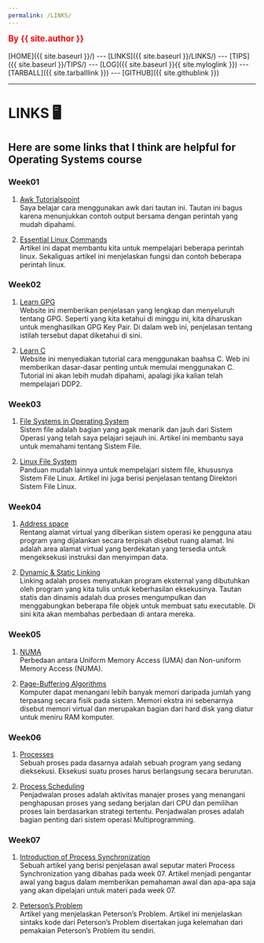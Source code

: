 ```yaml
---
permalink: /LINKS/
---
```


<span style="color:red; font-weight:bold; font-size:larger;">By {{ site.author }}</span>
<br><br>
[HOME]({{ site.baseurl }}/) ---
[LINKS]({{ site.baseurl }}/LINKS/) ---
[TIPS]({{ site.baseurl }}/TIPS/) ---
[LOG]({{ site.baseurl }}{{ site.myloglink }}) ---
[TARBALL]({{ site.tarballlink }}) ---
[GITHUB]({{ site.githublink }})
<br>
<hr>

# LINKS 🖥
## Here are some links that I think are helpful for Operating Systems course

### Week01
1. [Awk Tutorialspoint](https://www.tutorialspoint.com/awk/index.htm)  
Saya belajar cara menggunakan awk dari tautan ini. Tautan ini bagus karena menunjukkan contoh output bersama dengan perintah yang mudah dipahami.

2. [Essential Linux Commands](https://linuxhint.com/100_essential_linux_commands)  
Artikel ini dapat membantu kita untuk mempelajari beberapa perintah linux. Sekaliguas artikel ini menjelaskan fungsi dan contoh beberapa perintah linux.

### Week02
1. [Learn GPG](https://www.privex.io/articles/what-is-gpg)  
Website ini memberikan penjelasan yang lengkap dan menyeluruh tentang GPG. Seperti yang kita ketahui di minggu ini, kita diharuskan untuk menghasilkan GPG Key Pair. Di dalam web ini, penjelasan tentang istilah tersebut dapat diketahui di sini.

2. [Learn C](https://www.freecodecamp.org/news/the-c-beginners-handbook/)  
Website ini menyediakan tutorial cara menggunakan baahsa C. Web ini memberikan dasar-dasar penting untuk memulai menggunakan C. Tutorial ini akan lebih mudah dipahami, apalagi jika kalian telah mempelajari DDP2.

### Week03
1. [File Systems in Operating System](https://www.geeksforgeeks.org/file-systems-in-operating-system/)  
Sistem file adalah bagian yang agak menarik dan jauh dari Sistem Operasi yang telah saya pelajari sejauh ini. Artikel ini membantu saya untuk memahami tentang Sistem File.

2. [Linux File System](https://likegeeks.com/linux-file-system/)   
Panduan mudah lainnya untuk mempelajari sistem file, khususnya Sistem File Linux. Artikel ini juga berisi penjelasan tentang Direktori Sistem File Linux.

### Week04
1. [Address space](https://www.ibm.com/docs/en/zos-basic-skills?topic=storage-what-is-address-space)  
Rentang alamat virtual yang diberikan sistem operasi ke pengguna atau program yang dijalankan secara terpisah disebut ruang alamat. Ini adalah area alamat virtual yang berdekatan yang tersedia untuk mengeksekusi instruksi dan menyimpan data.

2. [Dynamic & Static Linking](https://cs-fundamentals.com/tech-interview/c/difference-between-static-and-dynamic-linking)  
Linking adalah proses menyatukan program eksternal yang dibutuhkan oleh program yang kita tulis untuk keberhasilan eksekusinya. Tautan statis dan dinamis adalah dua proses mengumpulkan dan menggabungkan beberapa file objek untuk membuat satu executable. Di sini kita akan membahas perbedaan di antara mereka.

### Week05
1. [NUMA](https://www.geeksforgeeks.org/difference-between-uniform-memory-access-uma-and-non-uniform-memory-access-numa/)  
Perbedaan antara Uniform Memory Access (UMA) dan Non-uniform Memory Access (NUMA).

2. [Page-Buffering Algorithms](https://www.tutorialspoint.com/operating_system/os_virtual_memory.htm)  
Komputer dapat menangani lebih banyak memori daripada jumlah yang terpasang secara fisik pada sistem. Memori ekstra ini sebenarnya disebut memori virtual dan merupakan bagian dari hard disk yang diatur untuk meniru RAM komputer.

### Week06
1. [Processes](https://www.tutorialspoint.com/operating_system/os_processes.htm)  
Sebuah proses pada dasarnya adalah sebuah program yang sedang dieksekusi. Eksekusi suatu proses harus berlangsung secara berurutan. 

2. [Process Scheduling](https://www.tutorialspoint.com/operating_system/os_process_scheduling.htm)  
Penjadwalan proses adalah aktivitas manajer proses yang menangani penghapusan proses yang sedang berjalan dari CPU dan pemilihan proses lain berdasarkan strategi tertentu. Penjadwalan proses adalah bagian penting dari sistem operasi Multiprogramming.

### Week07
1. [Introduction of Process Synchronization](https://www.geeksforgeeks.org/introduction-of-process-synchronization/)  
Sebuah artikel yang berisi penjelasan awal seputar materi Process Synchronization yang dibahas pada week 07. Artikel menjadi pengantar awal yang bagus dalam memberikan pemahaman awal dan apa-apa saja yang akan dipelajari untuk materi pada week 07.

2. [Peterson’s Problem](https://www.tutorialspoint.com/peterson-s-problem)  
Artikel yang menjelaskan Peterson’s Problem. Artikel ini menjelaskan sintaks kode dari Peterson’s Problem disertakan juga kelemahan dari pemakaian Peterson’s Problem itu sendiri.
